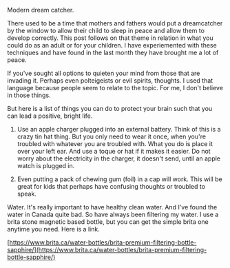 Modern dream catcher.

There used to be a time that mothers and fathers would put a dreamcatcher by the window to allow their child to sleep in peace and allow them to develop correctly. This post follows on that theme in relation in what you could do as an adult or for your children. I have experiemented with these techniques and have found in the last month they have brought me a lot of peace.

If you've sought all options to quieten your mind from those that are invading it. Perhaps even polteigeists or evil spirits, thoughts. I used that language because people seem to relate to the topic. For me, I don't believe in those things.

But here is a list of things you can do to protect your brain such that you can lead a positive, bright life.

1. Use an apple charger plugged into an external battery. Think of this is a crazy tin hat thing. But you only need to wear it once, when you're troubled with whatever you are troubled with. What you do is place it over your left ear. And use a toque or hat if it makes it easier. Do not worry about the electricity in the charger, it doesn't send, until an apple watch is plugged in.

2. Even putting a pack of chewing gum (foil) in a cap will work. This will be great for kids that perhaps have confusing thoughts or troubled to speak.

Water.
It's really important to have healthy clean water. And I've found the water in Canada quite bad. So have always been filtering my water. I use a brita stone magnetic based bottle, but you can get the simple brita one anytime you need. Here is a link.

[https://www.brita.ca/water-bottles/brita-premium-filtering-bottle-sapphire/](https://www.brita.ca/water-bottles/brita-premium-filtering-bottle-sapphire/)

